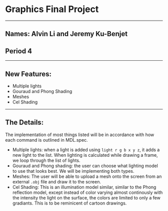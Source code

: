 # Graphics Final Project
---
## Names: Alvin Li and Jeremy Ku-Benjet
## Period 4

---
## New Features:
- Multiple lights
- Gouraud and Phong Shading
- Meshes
- Cel Shading

---
## The Details:
The implementation of most things listed will be in accordance with how each command is outlined in MDL.spec.
- Multiple lights: when a light is added using `light r g b x y z`, it adds a new light to the list. When lighting is calculated
while drawing a frame, we loop through the list of lights.
- Gouraud and Phong shading: the user can choose what lighting model to use that looks best. We will be implementing both types.
- Meshes: The user will be able to upload a mesh onto the screen from an external `.obj` file and draw it to the screen.
- Cel Shading: This is an illumination model similar, similar to the Phong reflection model, except instead of color varying almost continously with the intensity the light on the surface, the colors are limited to only a few gradiants. This is to be reminicent of cartoon drawings.
